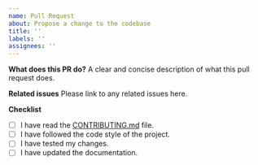 ```yaml
---
name: Pull Request
about: Propose a change to the codebase
title: ''
labels: ''
assignees: ''
---
```


**What does this PR do?** A clear and concise description of what this pull
request does.

**Related issues** Please link to any related issues here.

**Checklist**

- [ ] I have read the [CONTRIBUTING.md](CONTRIBUTING.md) file.
- [ ] I have followed the code style of the project.
- [ ] I have tested my changes.
- [ ] I have updated the documentation.
